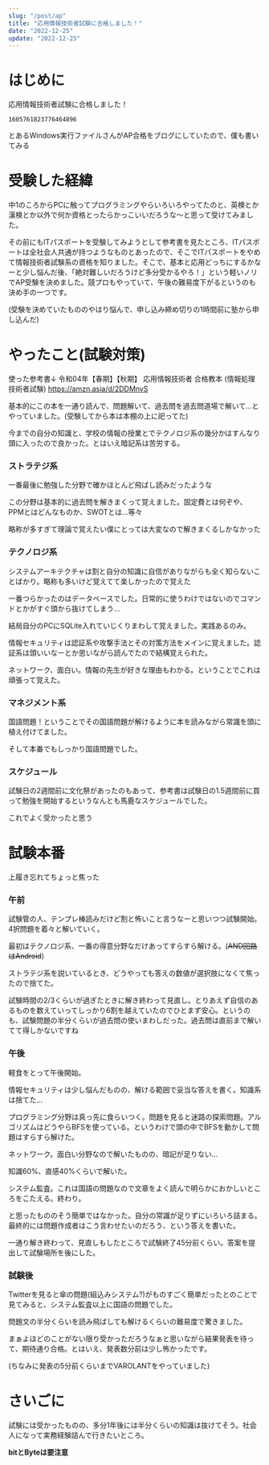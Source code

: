 ```yaml
---
slug: "/post/ap"
title: "応用情報技術者試験に合格しました！"
date: "2022-12-25"
update: "2022-12-25"
---
```


# はじめに

応用情報技術者試験に合格しました！

```twitter
1605761823776464896
```

とあるWindows実行ファイルさんがAP合格をブログにしていたので、僕も書いてみる

# 受験した経緯
中1のころからPCに触ってプログラミングやらいろいろやってたのと、英検とか漢検とか以外で何か資格とったらかっこいいだろうな～と思って受けてみました。


その前にもITパスポートを受験してみようとして参考書を見たところ、ITパスポートは全社会人共通が持つようなものとあったので、そこでITパスポートをやめて情報技術者試験系の資格を知りました。そこで、基本と応用どっちにするかなーと少し悩んだ後、「絶対難しいだろうけど多分受かるやろ！」という軽いノリでAP受験を決めました。競プロもやっていて、午後の難易度下がるというのも決め手の一つです。

(受験を決めていたもののやはり悩んで、申し込み締め切りの1時間前に塾から申し込んだ)


# やったこと(試験対策)
使った参考書↓
令和04年【春期】【秋期】 応用情報技術者 合格教本 (情報処理技術者試験) 
https://amzn.asia/d/2DDMnvS

基本的にこの本を一通り読んで、問題解いて、過去問を過去問道場で解いて...とやっていました。(受験してから本は本棚の上に祀ってた)

今までの自分の知識と、学校の情報の授業とでテクノロジ系の幾分かはすんなり頭に入ったので良かった。とはいえ暗記系は苦労する。

### ストラテジ系
一番最後に勉強した分野で確かほとんど飛ばし読みだったような

この分野は基本的に過去問を解きまくって覚えました。固定費とは何ぞや、PPMとはどんなものか、SWOTとは...等々

略称が多すぎて理論で覚えたい僕にとっては大変なので解きまくるしかなかった

### テクノロジ系
システムアーキテクチャは割と自分の知識に自信がありながらも全く知らないことばかり。略称も多いけど覚えてて楽しかったので覚えた

一番つらかったのはデータベースでした。日常的に使うわけではないのでコマンドとかがすぐ頭から抜けてしまう...

結局自分のPCにSQLite入れていじくりまわして覚えました。実践あるのみ。

情報セキュリティは認証系や攻撃手法とその対策方法をメインに覚えました。認証系は頭いいなーとか思いながら読んでたので結構覚えられた。

ネットワーク、面白い。情報の先生が好きな理由もわかる。ということでこれは頑張って覚えた。

### マネジメント系
国語問題！ということでその国語問題が解けるように本を読みながら常識を頭に植え付けてました。

そして本番でもしっかり国語問題でした。

### スケジュール
試験日の2週間前に文化祭があったのもあって、参考書は試験日の1.5週間前に買って勉強を開始するというなんとも馬鹿なスケジュールでした。

これでよく受かったと思う

# 試験本番
上履き忘れてちょっと焦った
### 午前
試験管の人、テンプレ棒読みだけど割と怖いこと言うなーと思いつつ試験開始。4択問題を着々と解いていく。

最初はテクノロジ系、一番の得意分野なだけあってすらすら解ける。(~~AND回路はAndroid~~)

ストラテジ系を説いているとき、どうやっても答えの数値が選択肢になくて焦ったので捨てた。

試験時間の2/3くらいが過ぎたときに解き終わって見直し。とりあえず自信のあるものを数えていってしっかり6割を越えていたのでひとまず安心。というのも、試験問題の半分くらいが過去問の使いまわしだった。過去問は直前まで解いてて得しかないですね

### 午後
軽食をとって午後開始。

情報セキュリティは少し悩んだものの、解ける範囲で妥当な答えを書く。知識系は捨てた...

プログラミング分野は真っ先に食らいつく。問題を見ると迷路の探索問題。アルゴリズムはどうやらBFSを使っている。というわけで頭の中でBFSを動かして問題はすらすら解けた。

ネットワーク。面白い分野なので解いたものの、暗記が足りない...

知識60%、直感40%くらいで解いた。

システム監査。これは国語の問題なので文章をよく読んで明らかにおかしいところをこたえる。終わり。

と思ったもののそう簡単ではなかった。自分の常識が足りずにいろいろ詰まる。最終的には問題作成者はこう言わせたいのだろう、という答えを書いた。

一通り解き終わって、見直しもしたところで試験終了45分前くらい。答案を提出して試験場所を後にした。

### 試験後
Twitterを見ると傘の問題(組込みシステム?)がものすごく簡単だったとのことで見てみると、システム監査以上に国語の問題でした。  

問題文の半分くらいを読み飛ばしても解けるくらいの難易度で驚きました。

まぁよほどのことがない限り受かっただろうなぁと思いながら結果発表を待って、期待通り合格。とはいえ、発表数分前は少し怖かったです。

(ちなみに発表の5分前くらいまでVAROLANTをやっていました)

# さいごに
試験には受かったものの、多分1年後には半分くらいの知識は抜けてそう。社会人になって実務経験詰んで行きたいところ。

**bitとByteは要注意**